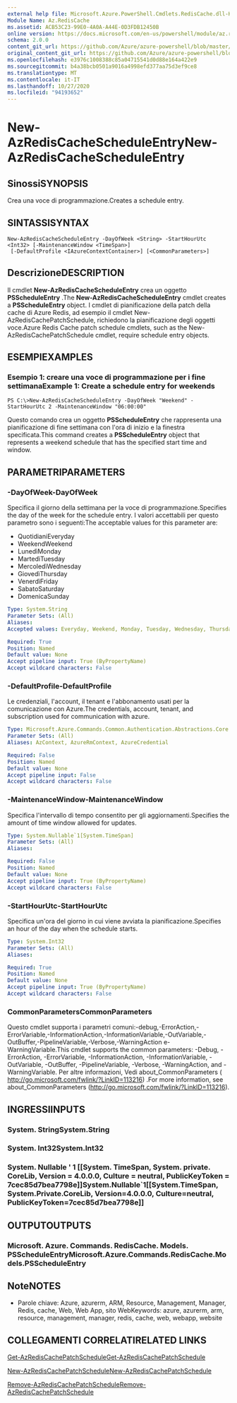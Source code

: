 ```yaml
---
external help file: Microsoft.Azure.PowerShell.Cmdlets.RedisCache.dll-Help.xml
Module Name: Az.RedisCache
ms.assetid: ACB53C23-99E0-4A0A-A44E-0D3FDB12450B
online version: https://docs.microsoft.com/en-us/powershell/module/az.rediscache/new-azrediscachescheduleentry
schema: 2.0.0
content_git_url: https://github.com/Azure/azure-powershell/blob/master/src/RedisCache/RedisCache/help/New-AzRedisCacheScheduleEntry.md
original_content_git_url: https://github.com/Azure/azure-powershell/blob/master/src/RedisCache/RedisCache/help/New-AzRedisCacheScheduleEntry.md
ms.openlocfilehash: e3976c1008388c85a04715541d0d88e164a422e9
ms.sourcegitcommit: b4a38bcb0501a9016a4998efd377aa75d3ef9ce8
ms.translationtype: MT
ms.contentlocale: it-IT
ms.lasthandoff: 10/27/2020
ms.locfileid: "94193652"
---
```

# <span data-ttu-id="e2b76-101">New-AzRedisCacheScheduleEntry</span><span class="sxs-lookup"><span data-stu-id="e2b76-101">New-AzRedisCacheScheduleEntry</span></span>

## <span data-ttu-id="e2b76-102">Sinossi</span><span class="sxs-lookup"><span data-stu-id="e2b76-102">SYNOPSIS</span></span>
<span data-ttu-id="e2b76-103">Crea una voce di programmazione.</span><span class="sxs-lookup"><span data-stu-id="e2b76-103">Creates a schedule entry.</span></span>

## <span data-ttu-id="e2b76-104">SINTASSI</span><span class="sxs-lookup"><span data-stu-id="e2b76-104">SYNTAX</span></span>

```
New-AzRedisCacheScheduleEntry -DayOfWeek <String> -StartHourUtc <Int32> [-MaintenanceWindow <TimeSpan>]
 [-DefaultProfile <IAzureContextContainer>] [<CommonParameters>]
```

## <span data-ttu-id="e2b76-105">Descrizione</span><span class="sxs-lookup"><span data-stu-id="e2b76-105">DESCRIPTION</span></span>
<span data-ttu-id="e2b76-106">Il cmdlet **New-AzRedisCacheScheduleEntry** crea un oggetto **PSScheduleEntry** .</span><span class="sxs-lookup"><span data-stu-id="e2b76-106">The **New-AzRedisCacheScheduleEntry** cmdlet creates a **PSScheduleEntry** object.</span></span>
<span data-ttu-id="e2b76-107">I cmdlet di pianificazione della patch della cache di Azure Redis, ad esempio il cmdlet New-AzRedisCachePatchSchedule, richiedono la pianificazione degli oggetti voce.</span><span class="sxs-lookup"><span data-stu-id="e2b76-107">Azure Redis Cache patch schedule cmdlets, such as the New-AzRedisCachePatchSchedule cmdlet, require schedule entry objects.</span></span>

## <span data-ttu-id="e2b76-108">ESEMPI</span><span class="sxs-lookup"><span data-stu-id="e2b76-108">EXAMPLES</span></span>

### <span data-ttu-id="e2b76-109">Esempio 1: creare una voce di programmazione per i fine settimana</span><span class="sxs-lookup"><span data-stu-id="e2b76-109">Example 1: Create a schedule entry for weekends</span></span>
```
PS C:\>New-AzRedisCacheScheduleEntry -DayOfWeek "Weekend" -StartHourUtc 2 -MaintenanceWindow "06:00:00"
```

<span data-ttu-id="e2b76-110">Questo comando crea un oggetto **PSScheduleEntry** che rappresenta una pianificazione di fine settimana con l'ora di inizio e la finestra specificata.</span><span class="sxs-lookup"><span data-stu-id="e2b76-110">This command creates a **PSScheduleEntry** object that represents a weekend schedule that has the specified start time and window.</span></span>

## <span data-ttu-id="e2b76-111">PARAMETRI</span><span class="sxs-lookup"><span data-stu-id="e2b76-111">PARAMETERS</span></span>

### <span data-ttu-id="e2b76-112">-DayOfWeek</span><span class="sxs-lookup"><span data-stu-id="e2b76-112">-DayOfWeek</span></span>
<span data-ttu-id="e2b76-113">Specifica il giorno della settimana per la voce di programmazione.</span><span class="sxs-lookup"><span data-stu-id="e2b76-113">Specifies the day of the week for the schedule entry.</span></span>
<span data-ttu-id="e2b76-114">I valori accettabili per questo parametro sono i seguenti:</span><span class="sxs-lookup"><span data-stu-id="e2b76-114">The acceptable values for this parameter are:</span></span>
- <span data-ttu-id="e2b76-115">Quotidiani</span><span class="sxs-lookup"><span data-stu-id="e2b76-115">Everyday</span></span> 
- <span data-ttu-id="e2b76-116">Weekend</span><span class="sxs-lookup"><span data-stu-id="e2b76-116">Weekend</span></span> 
- <span data-ttu-id="e2b76-117">Lunedì</span><span class="sxs-lookup"><span data-stu-id="e2b76-117">Monday</span></span> 
- <span data-ttu-id="e2b76-118">Martedì</span><span class="sxs-lookup"><span data-stu-id="e2b76-118">Tuesday</span></span> 
- <span data-ttu-id="e2b76-119">Mercoledì</span><span class="sxs-lookup"><span data-stu-id="e2b76-119">Wednesday</span></span> 
- <span data-ttu-id="e2b76-120">Giovedì</span><span class="sxs-lookup"><span data-stu-id="e2b76-120">Thursday</span></span> 
- <span data-ttu-id="e2b76-121">Venerdì</span><span class="sxs-lookup"><span data-stu-id="e2b76-121">Friday</span></span> 
- <span data-ttu-id="e2b76-122">Sabato</span><span class="sxs-lookup"><span data-stu-id="e2b76-122">Saturday</span></span> 
- <span data-ttu-id="e2b76-123">Domenica</span><span class="sxs-lookup"><span data-stu-id="e2b76-123">Sunday</span></span>

```yaml
Type: System.String
Parameter Sets: (All)
Aliases:
Accepted values: Everyday, Weekend, Monday, Tuesday, Wednesday, Thursday, Friday, Saturday, Sunday

Required: True
Position: Named
Default value: None
Accept pipeline input: True (ByPropertyName)
Accept wildcard characters: False
```

### <span data-ttu-id="e2b76-124">-DefaultProfile</span><span class="sxs-lookup"><span data-stu-id="e2b76-124">-DefaultProfile</span></span>
<span data-ttu-id="e2b76-125">Le credenziali, l'account, il tenant e l'abbonamento usati per la comunicazione con Azure.</span><span class="sxs-lookup"><span data-stu-id="e2b76-125">The credentials, account, tenant, and subscription used for communication with azure.</span></span>

```yaml
Type: Microsoft.Azure.Commands.Common.Authentication.Abstractions.Core.IAzureContextContainer
Parameter Sets: (All)
Aliases: AzContext, AzureRmContext, AzureCredential

Required: False
Position: Named
Default value: None
Accept pipeline input: False
Accept wildcard characters: False
```

### <span data-ttu-id="e2b76-126">-MaintenanceWindow</span><span class="sxs-lookup"><span data-stu-id="e2b76-126">-MaintenanceWindow</span></span>
<span data-ttu-id="e2b76-127">Specifica l'intervallo di tempo consentito per gli aggiornamenti.</span><span class="sxs-lookup"><span data-stu-id="e2b76-127">Specifies the amount of time window allowed for updates.</span></span>

```yaml
Type: System.Nullable`1[System.TimeSpan]
Parameter Sets: (All)
Aliases:

Required: False
Position: Named
Default value: None
Accept pipeline input: True (ByPropertyName)
Accept wildcard characters: False
```

### <span data-ttu-id="e2b76-128">-StartHourUtc</span><span class="sxs-lookup"><span data-stu-id="e2b76-128">-StartHourUtc</span></span>
<span data-ttu-id="e2b76-129">Specifica un'ora del giorno in cui viene avviata la pianificazione.</span><span class="sxs-lookup"><span data-stu-id="e2b76-129">Specifies an hour of the day when the schedule starts.</span></span>

```yaml
Type: System.Int32
Parameter Sets: (All)
Aliases:

Required: True
Position: Named
Default value: None
Accept pipeline input: True (ByPropertyName)
Accept wildcard characters: False
```

### <span data-ttu-id="e2b76-130">CommonParameters</span><span class="sxs-lookup"><span data-stu-id="e2b76-130">CommonParameters</span></span>
<span data-ttu-id="e2b76-131">Questo cmdlet supporta i parametri comuni:-debug,-ErrorAction,-ErrorVariable,-InformationAction,-InformationVariable,-OutVariable,-OutBuffer,-PipelineVariable,-Verbose,-WarningAction e-WarningVariable.</span><span class="sxs-lookup"><span data-stu-id="e2b76-131">This cmdlet supports the common parameters: -Debug, -ErrorAction, -ErrorVariable, -InformationAction, -InformationVariable, -OutVariable, -OutBuffer, -PipelineVariable, -Verbose, -WarningAction, and -WarningVariable.</span></span> <span data-ttu-id="e2b76-132">Per altre informazioni, Vedi about_CommonParameters ( http://go.microsoft.com/fwlink/?LinkID=113216) .</span><span class="sxs-lookup"><span data-stu-id="e2b76-132">For more information, see about_CommonParameters (http://go.microsoft.com/fwlink/?LinkID=113216).</span></span>

## <span data-ttu-id="e2b76-133">INGRESSI</span><span class="sxs-lookup"><span data-stu-id="e2b76-133">INPUTS</span></span>

### <span data-ttu-id="e2b76-134">System. String</span><span class="sxs-lookup"><span data-stu-id="e2b76-134">System.String</span></span>

### <span data-ttu-id="e2b76-135">System. Int32</span><span class="sxs-lookup"><span data-stu-id="e2b76-135">System.Int32</span></span>

### <span data-ttu-id="e2b76-136">System. Nullable ' 1 [[System. TimeSpan, System. private. CoreLib, Version = 4.0.0.0, Culture = neutral, PublicKeyToken = 7cec85d7bea7798e]]</span><span class="sxs-lookup"><span data-stu-id="e2b76-136">System.Nullable\`1[[System.TimeSpan, System.Private.CoreLib, Version=4.0.0.0, Culture=neutral, PublicKeyToken=7cec85d7bea7798e]]</span></span>

## <span data-ttu-id="e2b76-137">OUTPUT</span><span class="sxs-lookup"><span data-stu-id="e2b76-137">OUTPUTS</span></span>

### <span data-ttu-id="e2b76-138">Microsoft. Azure. Commands. RedisCache. Models. PSScheduleEntry</span><span class="sxs-lookup"><span data-stu-id="e2b76-138">Microsoft.Azure.Commands.RedisCache.Models.PSScheduleEntry</span></span>

## <span data-ttu-id="e2b76-139">Note</span><span class="sxs-lookup"><span data-stu-id="e2b76-139">NOTES</span></span>
* <span data-ttu-id="e2b76-140">Parole chiave: Azure, azurerm, ARM, Resource, Management, Manager, Redis, cache, Web, Web App, sito Web</span><span class="sxs-lookup"><span data-stu-id="e2b76-140">Keywords: azure, azurerm, arm, resource, management, manager, redis, cache, web, webapp, website</span></span>

## <span data-ttu-id="e2b76-141">COLLEGAMENTI CORRELATI</span><span class="sxs-lookup"><span data-stu-id="e2b76-141">RELATED LINKS</span></span>

[<span data-ttu-id="e2b76-142">Get-AzRedisCachePatchSchedule</span><span class="sxs-lookup"><span data-stu-id="e2b76-142">Get-AzRedisCachePatchSchedule</span></span>](./Get-AzRedisCachePatchSchedule.md)

[<span data-ttu-id="e2b76-143">New-AzRedisCachePatchSchedule</span><span class="sxs-lookup"><span data-stu-id="e2b76-143">New-AzRedisCachePatchSchedule</span></span>](./New-AzRedisCachePatchSchedule.md)

[<span data-ttu-id="e2b76-144">Remove-AzRedisCachePatchSchedule</span><span class="sxs-lookup"><span data-stu-id="e2b76-144">Remove-AzRedisCachePatchSchedule</span></span>](./Remove-AzRedisCachePatchSchedule.md)


